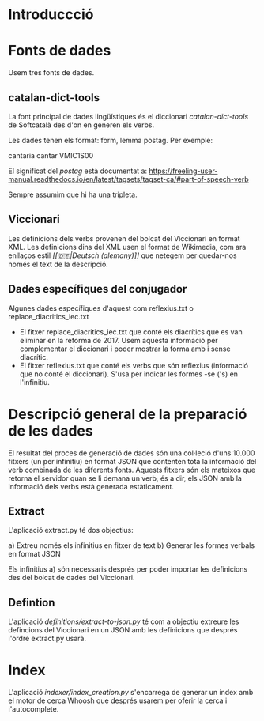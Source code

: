 # Introduccció


# Fonts de dades

Usem tres fonts de dades.

## catalan-dict-tools

La font principal de dades lingüístiques és el diccionari _catalan-dict-tools_ de Softcatalà des d'on
en generen els verbs. 

Les dades tenen els format: form, lemma postag. Per exemple:
	
 cantaria cantar VMIC1S00

El significat del _postag_ està documentat a: https://freeling-user-manual.readthedocs.io/en/latest/tagsets/tagset-ca/#part-of-speech-verb

Sempre assumim que hi ha una tripleta.

## Viccionari

Les definicions dels verbs provenen del bolcat del Viccionari en format XML. Les definicions dins del XML usen el format de Wikimedia,
com ara enllaços estil _[[:de:|Deutsch (alemany)]]_ que netegem per quedar-nos només el text de la descripció.


## Dades específiques del conjugador

Algunes dades específiques d'aquest com reflexius.txt o replace_diacritics_iec.txt
* El fitxer replace_diacritics_iec.txt que conté els diacrítics que es van eliminar en la reforma de 2017. Usem aquesta informació per complementar el diccionari i poder mostrar la forma amb i sense diacrític.
* El fitxer reflexius.txt que conté els verbs que són reflexius (informació que no conté el diccionari). S'usa per indicar les formes -se ('s) en l'infinitiu.

# Descripció general de la preparació de les dades

El resultat del proces de generació de dades són una col·leció d'uns 10.000 fitxers (un per infinitiu) en format JSON que contenten tota la informació del verb combinada de les diferents fonts. Aquests fitxers són els mateixos que retorna el servidor quan se li demana un verb, és a dir, els JSON amb la informació dels verbs està generada estàticament.

## Extract

L'aplicació extract.py té dos objectius:

a) Extreu només els infinitius en fitxer de text
b) Generar les formes verbals en format JSON

Els infinitius a) són necessaris després per poder importar les definicions des del bolcat de dades del Viccionari.

## Defintion

L'aplicació _definitions/extract-to-json.py_ té com a objectiu extreure les defincions del Viccionari en un JSON amb les definicions que després l'ordre extract.py usarà.

# Index

L'aplicació _indexer/index_creation.py_ s'encarrega de generar un índex amb el motor de cerca Whoosh que després usarem per oferir la cerca i l'autocomplete. 






